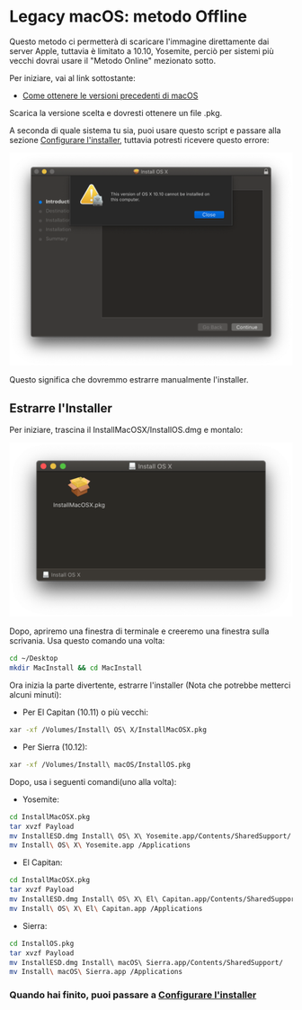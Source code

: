 # Legacy macOS: metodo Offline

Questo metodo ci permetterà di scaricare l'immagine direttamente dai server Apple, tuttavia è limitato a 10.10, Yosemite, perciò per sistemi più vecchi dovrai usare il "Metodo Online" mezionato sotto.

Per iniziare, vai al link sottostante:

* [Come ottenere le versioni precedenti di macOS](https://support.apple.com/it-it/HT211683)

Scarica la versione scelta e dovresti ottenere un file .pkg.

A seconda di quale sistema tu sia, puoi usare questo script e passare alla sezione [Configurare l'installer](./mac-install.md#configurare-l'installer), tuttavia potresti ricevere questo errore:

![](../images/installer-guide/legacy-mac-install-md/unsupported.png)

Questo significa che dovremmo estrarre manualmente l'installer.

## Estrarre l'Installer

Per iniziare, trascina il InstallMacOSX/InstallOS.dmg e montalo:

![](../images/installer-guide/legacy-mac-install-md/mount.png)

Dopo, apriremo una finestra di terminale e creeremo una finestra sulla scrivania. Usa questo comando una volta:

```sh
cd ~/Desktop
mkdir MacInstall && cd MacInstall
```

Ora inizia la parte divertente, estrarre l'installer (Nota che potrebbe metterci alcuni minuti):

* Per El Capitan (10.11) o più vecchi:

```sh
xar -xf /Volumes/Install\ OS\ X/InstallMacOSX.pkg
```

* Per Sierra (10.12):

```sh
xar -xf /Volumes/Install\ macOS/InstallOS.pkg
```

Dopo, usa i seguenti comandi(uno alla volta):

* Yosemite:

```sh
cd InstallMacOSX.pkg
tar xvzf Payload
mv InstallESD.dmg Install\ OS\ X\ Yosemite.app/Contents/SharedSupport/
mv Install\ OS\ X\ Yosemite.app /Applications
```

* El Capitan:

```sh
cd InstallMacOSX.pkg
tar xvzf Payload
mv InstallESD.dmg Install\ OS\ X\ El\ Capitan.app/Contents/SharedSupport/
mv Install\ OS\ X\ El\ Capitan.app /Applications
```

* Sierra:

```sh
cd InstallOS.pkg
tar xvzf Payload
mv InstallESD.dmg Install\ macOS\ Sierra.app/Contents/SharedSupport/
mv Install\ macOS\ Sierra.app /Applications
```

### Quando hai finito, puoi passare a [Configurare l'installer](#configurare-l'installer)
